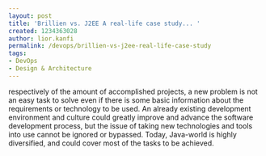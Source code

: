 ```yaml
---
layout: post
title: 'Brillien vs. J2EE A real-life case study... '
created: 1234363028
author: lior.kanfi
permalink: /devops/brillien-vs-j2ee-real-life-case-study
tags:
- DevOps
- Design & Architecture
---
```

<p>respectively of the amount of accomplished projects, a new problem is not an easy task to solve even if there is some basic information about the requirements or technology to be used. An already existing development environment and culture could greatly improve and advance the software development process, but the issue of taking new technologies and tools into use cannot be ignored or bypassed. Today, Java-world is highly diversified, and could cover most of the tasks to be achieved.</p>

